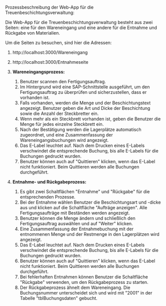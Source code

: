 Prozessbeschreibung der Web-App für die Treuenbeschichtungsverwaltung:

Die Web-App für die Treuenbeschichtungsverwaltung besteht aus zwei Seiten: eine für den Wareneingang und eine andere für die Entnahme und Rückgabe von Materialien.

Um die Seiten zu besuchen, sind hier die Adressen:
1. http://localhost:3000/Wareneingang
2. http://localhost:3000/Entnahmeseite

1. **Wareneingangsprozess:**
   1. Benutzer scannen den Fertigungsauftrag.
   2. Im Hintergrund wird eine SAP-Schnittstelle ausgeführt, um den Fertigungsauftrag zu überprüfen und sicherzustellen, dass er vorhanden ist.
   3. Falls vorhanden, werden die Menge und der Beschichtungstext angezeigt. Benutzer geben die Art und Dicke der Beschichtung sowie die Anzahl der Steckbretter ein.
   4. Wenn mehr als ein Steckbrett vorhanden ist, geben die Benutzer die Menge für jedes einzelne Steckbrett ein.
   5. Nach der Bestätigung werden die Lagerplätze automatisch zugeordnet, und eine Zusammenfassung der Wareneingangsbuchungen wird angezeigt.
   6. Das E-Label leuchtet auf. Nach dem Drucken eines E-Labels verschwindet die entsprechende Buchung, bis alle E-Labels für die Buchungen gedruckt wurden.
   7. Benutzer können auch auf "Quittieren" klicken, wenn das E-Label nicht funktioniert. Beim Quittieren werden alle Buchungen durchgeführt.

2. **Entnahme- und Rückgabeprozess:**
   1. Es gibt zwei Schaltflächen "Entnahme" und "Rückgabe" für die entsprechenden Prozesse.
   2. Bei der Entnahme wählen Benutzer die Beschichtungsart und -dicke aus und klicken auf die Schaltfläche "Aufträge anzeigen". Alle Fertigungsaufträge mit Beständen werden angezeigt.
   3. Benutzer können die Menge ändern und schließlich den Fertigungsauftrag auswählen und auf "Weiter" klicken.
   4. Eine Zusammenfassung der Entnahmebuchung mit der entnommenen Menge und der Restmenge in den Lagerplätzen wird angezeigt.
   5. Das E-Label leuchtet auf. Nach dem Drucken eines E-Labels verschwindet die entsprechende Buchung, bis alle E-Labels für die Buchungen gedruckt wurden.
   6. Benutzer können auch auf "Quittieren" klicken, wenn das E-Label nicht funktioniert. Beim Quittieren werden alle Buchungen durchgeführt.
   7. Bei fehlerhaften Entnahmen können Benutzer die Schaltfläche "Rückgabe" verwenden, um den Rückgabeprozess zu starten.
   8. Der Rückgabeprozess ähnelt dem Wareneingang. Die Buchungsnummer unterscheidet sich und wird mit "2001" in der Tabelle "tblBuchungsdaten" gebucht.